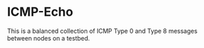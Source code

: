 # ICMP-Echo
This is a balanced collection of ICMP Type 0 and Type 8 messages between nodes on a testbed.
